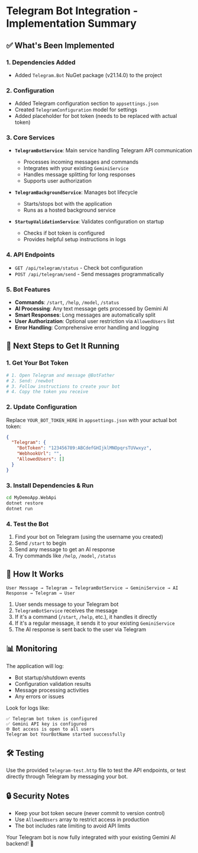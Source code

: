 # Telegram Bot Integration - Implementation Summary

## ✅ What's Been Implemented

### 1. **Dependencies Added**
- Added `Telegram.Bot` NuGet package (v21.14.0) to the project

### 2. **Configuration**
- Added Telegram configuration section to `appsettings.json`
- Created `TelegramConfiguration` model for settings
- Added placeholder for bot token (needs to be replaced with actual token)

### 3. **Core Services**
- **`TelegramBotService`**: Main service handling Telegram API communication
  - Processes incoming messages and commands
  - Integrates with your existing `GeminiService`
  - Handles message splitting for long responses
  - Supports user authorization
  
- **`TelegramBackgroundService`**: Manages bot lifecycle
  - Starts/stops bot with the application
  - Runs as a hosted background service

- **`StartupValidationService`**: Validates configuration on startup
  - Checks if bot token is configured
  - Provides helpful setup instructions in logs

### 4. **API Endpoints**
- `GET /api/telegram/status` - Check bot configuration
- `POST /api/telegram/send` - Send messages programmatically

### 5. **Bot Features**
- **Commands**: `/start`, `/help`, `/model`, `/status`
- **AI Processing**: Any text message gets processed by Gemini AI
- **Smart Responses**: Long messages are automatically split
- **User Authorization**: Optional user restriction via `AllowedUsers` list
- **Error Handling**: Comprehensive error handling and logging

## 🚀 Next Steps to Get It Running

### 1. **Get Your Bot Token**
```bash
# 1. Open Telegram and message @BotFather
# 2. Send: /newbot
# 3. Follow instructions to create your bot
# 4. Copy the token you receive
```

### 2. **Update Configuration**
Replace `YOUR_BOT_TOKEN_HERE` in `appsettings.json` with your actual bot token:
```json
{
  "Telegram": {
    "BotToken": "123456789:ABCdefGHIjklMNOpqrsTUVwxyz",
    "WebhookUrl": "",
    "AllowedUsers": []
  }
}
```

### 3. **Install Dependencies & Run**
```bash
cd MyDemoApp.WebApi
dotnet restore
dotnet run
```

### 4. **Test the Bot**
1. Find your bot on Telegram (using the username you created)
2. Send `/start` to begin
3. Send any message to get an AI response
4. Try commands like `/help`, `/model`, `/status`

## 🔧 How It Works

```
User Message → Telegram → TelegramBotService → GeminiService → AI Response → Telegram → User
```

1. User sends message to your Telegram bot
2. `TelegramBotService` receives the message
3. If it's a command (`/start`, `/help`, etc.), it handles it directly
4. If it's a regular message, it sends it to your existing `GeminiService`
5. The AI response is sent back to the user via Telegram

## 📊 Monitoring

The application will log:
- Bot startup/shutdown events
- Configuration validation results
- Message processing activities
- Any errors or issues

Look for logs like:
```
✅ Telegram bot token is configured
✅ Gemini API key is configured
🌐 Bot access is open to all users
Telegram bot YourBotName started successfully
```

## 🛠️ Testing

Use the provided `telegram-test.http` file to test the API endpoints, or test directly through Telegram by messaging your bot.

## 🔒 Security Notes

- Keep your bot token secure (never commit to version control)
- Use `AllowedUsers` array to restrict access in production
- The bot includes rate limiting to avoid API limits

Your Telegram bot is now fully integrated with your existing Gemini AI backend! 🎉